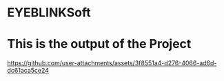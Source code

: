 # EYEBLINKSoft

# This is the output of the Project
https://github.com/user-attachments/assets/3f8551a4-d276-4066-ad6d-dc61aca5ce24


